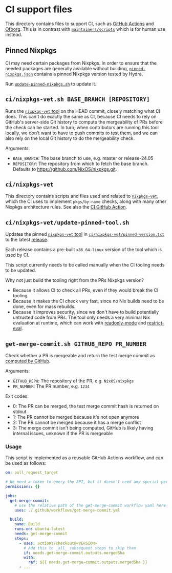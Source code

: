 # CI support files

This directory contains files to support CI, such as [GitHub Actions](https://github.com/NixOS/nixpkgs/tree/master/.github/workflows) and [Ofborg](https://github.com/nixos/ofborg).
This is in contrast with [`maintainers/scripts`](../maintainers/scripts) which is for human use instead.

## Pinned Nixpkgs

CI may need certain packages from Nixpkgs.
In order to ensure that the needed packages are generally available without building,
[`pinned-nixpkgs.json`](./pinned-nixpkgs.json) contains a pinned Nixpkgs version tested by Hydra.

Run [`update-pinned-nixpkgs.sh`](./update-pinned-nixpkgs.sh) to update it.

## `ci/nixpkgs-vet.sh BASE_BRANCH [REPOSITORY]`

Runs the [`nixpkgs-vet` tool](https://github.com/NixOS/nixpkgs-vet) on the HEAD commit, closely matching what CI does. This can't do exactly the same as CI, because CI needs to rely on GitHub's server-side Git history to compute the mergeability of PRs before the check can be started.
In turn, when contributors are running this tool locally, we don't want to have to push commits to test them, and we can also rely on the local Git history to do the mergeability check.

Arguments:

- `BASE_BRANCH`: The base branch to use, e.g. master or release-24.05
- `REPOSITORY`: The repository from which to fetch the base branch. Defaults to <https://github.com/NixOS/nixpkgs.git>.

## `ci/nixpkgs-vet`

This directory contains scripts and files used and related to [`nixpkgs-vet`](https://github.com/NixOS/nixpkgs-vet/), which the CI uses to implement `pkgs/by-name` checks, along with many other Nixpkgs architecture rules.
See also the [CI GitHub Action](../.github/workflows/nixpkgs-vet.yml).

## `ci/nixpkgs-vet/update-pinned-tool.sh`

Updates the pinned [`nixpkgs-vet` tool](https://github.com/NixOS/nixpkgs-vet) in [`ci/nixpkgs-vet/pinned-version.txt`](./nixpkgs-vet/pinned-version.txt) to the latest [release](https://github.com/NixOS/nixpkgs-vet/releases).

Each release contains a pre-built `x86_64-linux` version of the tool which is used by CI.

This script currently needs to be called manually when the CI tooling needs to be updated.

Why not just build the tooling right from the PRs Nixpkgs version?

- Because it allows CI to check all PRs, even if they would break the CI tooling.
- Because it makes the CI check very fast, since no Nix builds need to be done, even for mass rebuilds.
- Because it improves security, since we don't have to build potentially untrusted code from PRs.
  The tool only needs a very minimal Nix evaluation at runtime, which can work with [readonly-mode](https://nixos.org/manual/nix/stable/command-ref/opt-common.html#opt-readonly-mode) and [restrict-eval](https://nixos.org/manual/nix/stable/command-ref/conf-file.html#conf-restrict-eval).

## `get-merge-commit.sh GITHUB_REPO PR_NUMBER`

Check whether a PR is mergeable and return the test merge commit as
[computed by GitHub](https://docs.github.com/en/rest/guides/using-the-rest-api-to-interact-with-your-git-database?apiVersion=2022-11-28#checking-mergeability-of-pull-requests).

Arguments:
- `GITHUB_REPO`: The repository of the PR, e.g. `NixOS/nixpkgs`
- `PR_NUMBER`: The PR number, e.g. `1234`

Exit codes:
- 0: The PR can be merged, the test merge commit hash is returned on stdout
- 1: The PR cannot be merged because it's not open anymore
- 2: The PR cannot be merged because it has a merge conflict
- 3: The merge commit isn't being computed, GitHub is likely having internal issues, unknown if the PR is mergeable

### Usage

This script is implemented as a reusable GitHub Actions workflow, and can be used as follows:

```yaml
on: pull_request_target

# We need a token to query the API, but it doesn't need any special permissions
permissions: {}

jobs:
  get-merge-commit:
    # use the relative path of the get-merge-commit workflow yaml here
    uses: ./.github/workflows/get-merge-commit.yml

  build:
    name: Build
    runs-on: ubuntu-latest
    needs: get-merge-commit
    steps:
      - uses: actions/checkout@<VERSION>
        # Add this to _all_ subsequent steps to skip them
        if: needs.get-merge-commit.outputs.mergedSha
        with:
          ref: ${{ needs.get-merge-commit.outputs.mergedSha }}
      - ...
```
